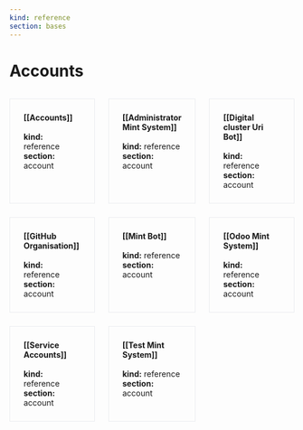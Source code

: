 ```yaml
---
kind: reference
section: bases
---
```


# Accounts

<div style="display: grid; grid-template-columns: repeat(3, 1fr); gap: 1.5rem; margin: 2rem 0;">
  <div style="border: 1px solid #eaecef; padding: 1.5rem;">
    <strong>[[Accounts]]</strong><br/><br/>
    <strong>kind:</strong> reference<br/>
    <strong>section:</strong> account<br/>
  </div>
  <div style="border: 1px solid #eaecef; padding: 1.5rem;">
    <strong>[[Administrator Mint System]]</strong><br/><br/>
    <strong>kind:</strong> reference<br/>
    <strong>section:</strong> account<br/>
  </div>
  <div style="border: 1px solid #eaecef; padding: 1.5rem;">
    <strong>[[Digital cluster Uri Bot]]</strong><br/><br/>
    <strong>kind:</strong> reference<br/>
    <strong>section:</strong> account<br/>
  </div>
  <div style="border: 1px solid #eaecef; padding: 1.5rem;">
    <strong>[[GitHub Organisation]]</strong><br/><br/>
    <strong>kind:</strong> reference<br/>
    <strong>section:</strong> account<br/>
  </div>
  <div style="border: 1px solid #eaecef; padding: 1.5rem;">
    <strong>[[Mint Bot]]</strong><br/><br/>
    <strong>kind:</strong> reference<br/>
    <strong>section:</strong> account<br/>
  </div>
  <div style="border: 1px solid #eaecef; padding: 1.5rem;">
    <strong>[[Odoo Mint System]]</strong><br/><br/>
    <strong>kind:</strong> reference<br/>
    <strong>section:</strong> account<br/>
  </div>
  <div style="border: 1px solid #eaecef; padding: 1.5rem;">
    <strong>[[Service Accounts]]</strong><br/><br/>
    <strong>kind:</strong> reference<br/>
    <strong>section:</strong> account<br/>
  </div>
  <div style="border: 1px solid #eaecef; padding: 1.5rem;">
    <strong>[[Test Mint System]]</strong><br/><br/>
    <strong>kind:</strong> reference<br/>
    <strong>section:</strong> account<br/>
  </div>
</div>

